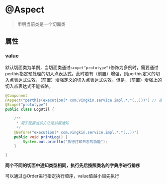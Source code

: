 # @Aspect

> 申明当前类是一个切面类

## 属性

### value

默认切面类为单例，当切面类通过`scope("prototype")`修饰为多例时，需要通过perthis指定预处理的切入点表达式。此时若有（前置）增强，则perthis定义的切入点表达式生效，（前置）增强定义的切入点表达式失效。但是，（前置）增强上的切入点表达式不能省略。

```java
@Component
@Aspect("perthis(execution(* com.vingkin.service.impl.*.*(..)))") // 表明当前类是一个切面类
@Scope("prototype")
public class LogUtil {

    /**
     * 用于配置当前方法是前置通知
     */
    @Before("execution(* com.vingkin.service.impl.*.*(..))")
    public void printLog() {
        System.out.println("执行打印日志的功能");
    }

}
```

**两个不同的切面中通知类型相同，执行先后按照类名的字典序进行排序**

可以通过@Order进行指定执行顺序，value值越小越先执行
